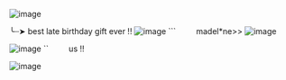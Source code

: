 ![image](https://github.com/vampire-cheshire/vampire-cheshire/assets/161101501/67acd4ff-59ad-4efb-8924-c3c832a014f9)

╰┈➤ best late birthday gift ever !!
![image](https://github.com/vampire-cheshire/vampire-cheshire/assets/161101501/e0ddd1f4-b740-42ab-954f-e914b91221bb)
    ```    madel*ne>>
![image](https://github.com/vampire-cheshire/vampire-cheshire/assets/161101501/d64f9b4b-ecc5-4f05-83f7-d08354ca04ef)


![image](https://github.com/vampire-cheshire/vampire-cheshire/assets/161101501/19b01ab5-ddd5-49a9-bd55-cefc9ea170ba)
    ``    us !!

![image](https://github.com/vampire-cheshire/vampire-cheshire/assets/161101501/f4ecbb60-7adb-407d-954a-ddccc0ceb77c)


<!--
**vampire-cheshire/vampire-cheshire** is a ✨ _special_ ✨ repository because its `README.md` (this file) appears on your GitHub profile.

Here are some ideas to get you started:

- 🔭 I’m currently working on ...
- 🌱 I’m currently learning ...
- 👯 I’m looking to collaborate on ...
- 🤔 I’m looking for help with ...
- 💬 Ask me about ...
- 📫 How to reach me: ...
- 😄 Pronouns: ...
- ⚡ Fun fact: ...
-->
